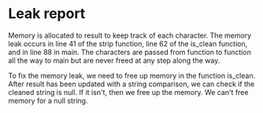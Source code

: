 # Leak report

Memory is allocated to result to keep track of each character. The memory leak
occurs in line 41 of the strip function, line 62 of the is_clean
function, and in line 88 in main. The characters are passed from function to
function all the way to main but are never freed at any step along the way.

To fix the memory leak, we need to free up memory in the function is_clean.
After result has been updated with a string comparison, we can check if the
cleaned string is null. If it isn't, then we free up the memory. We can't free
memory for a null string.

